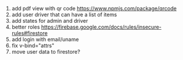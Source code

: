 1. add pdf view with qr code https://www.npmjs.com/package/qrcode
2. add user driver that can have a list of items
3. add states for admin and driver
4. better roles https://firebase.google.com/docs/rules/insecure-rules#firestore
5. add login with email/uname
6. fix v-bind="attrs"
7. move user data to firestore?
 


